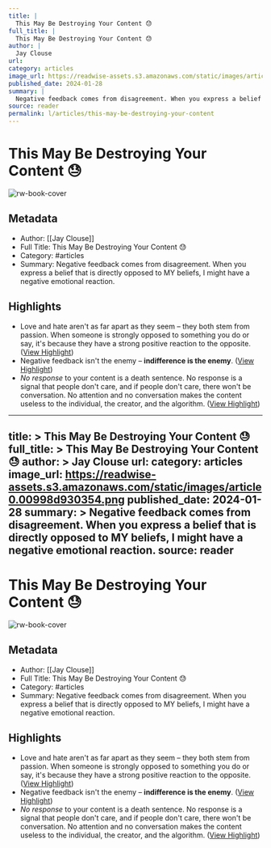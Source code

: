 ```yaml
---
title: |
  This May Be Destroying Your Content 😓
full_title: |
  This May Be Destroying Your Content 😓
author: |
  Jay Clouse
url: 
category: articles
image_url: https://readwise-assets.s3.amazonaws.com/static/images/article0.00998d930354.png
published_date: 2024-01-28
summary: |
  Negative feedback comes from disagreement. When you express a belief that is directly opposed to MY beliefs, I might have a negative emotional reaction.
source: reader
permalink: l/articles/this-may-be-destroying-your-content
---
```

# This May Be Destroying Your Content 😓

![rw-book-cover](https://readwise-assets.s3.amazonaws.com/static/images/article0.00998d930354.png)

## Metadata
- Author: [[Jay Clouse]]
- Full Title: This May Be Destroying Your Content 😓
- Category: #articles
- Summary: Negative feedback comes from disagreement. When you express a belief that is directly opposed to MY beliefs, I might have a negative emotional reaction.

## Highlights
- Love and hate aren't as far apart as they seem – they both stem from passion. When someone is strongly opposed to something you do or say, it's because they have a strong positive reaction to the opposite. ([View Highlight](https://read.readwise.io/read/01hnd8d3qw86vz14zps8qzn6c2))
- Negative feedback isn't the enemy – **indifference is the enemy**. ([View Highlight](https://read.readwise.io/read/01hnd8dkjh520k0g0xtj0zvqcf))
- *No response* to your content is a death sentence. No response is a signal that people don't care, and if people don't care, there won't be conversation. No attention and no conversation makes the content useless to the individual, the creator, and the algorithm. ([View Highlight](https://read.readwise.io/read/01hnd8ebshatj4rp9vc3kj1bee))


---
title: >
  This May Be Destroying Your Content 😓
full_title: >
  This May Be Destroying Your Content 😓
author: >
  Jay Clouse
url: 
category: articles
image_url: https://readwise-assets.s3.amazonaws.com/static/images/article0.00998d930354.png
published_date: 2024-01-28
summary: >
  Negative feedback comes from disagreement. When you express a belief that is directly opposed to MY beliefs, I might have a negative emotional reaction.
source: reader
---
# This May Be Destroying Your Content 😓

![rw-book-cover](https://readwise-assets.s3.amazonaws.com/static/images/article0.00998d930354.png)

## Metadata
- Author: [[Jay Clouse]]
- Full Title: This May Be Destroying Your Content 😓
- Category: #articles
- Summary: Negative feedback comes from disagreement. When you express a belief that is directly opposed to MY beliefs, I might have a negative emotional reaction.

## Highlights
- Love and hate aren't as far apart as they seem – they both stem from passion. When someone is strongly opposed to something you do or say, it's because they have a strong positive reaction to the opposite. ([View Highlight](https://read.readwise.io/read/01hnd8d3qw86vz14zps8qzn6c2))
- Negative feedback isn't the enemy – **indifference is the enemy**. ([View Highlight](https://read.readwise.io/read/01hnd8dkjh520k0g0xtj0zvqcf))
- *No response* to your content is a death sentence. No response is a signal that people don't care, and if people don't care, there won't be conversation. No attention and no conversation makes the content useless to the individual, the creator, and the algorithm. ([View Highlight](https://read.readwise.io/read/01hnd8ebshatj4rp9vc3kj1bee))


